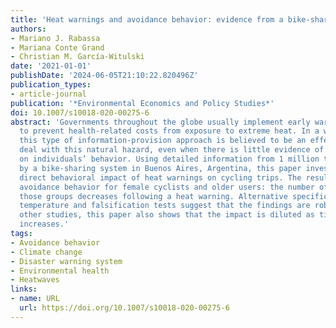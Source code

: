 ```yaml
---
title: 'Heat warnings and avoidance behavior: evidence from a bike-sharing system'
authors:
- Mariano J. Rabassa
- Mariana Conte Grand
- Christian M. García-Witulski
date: '2021-01-01'
publishDate: '2024-06-05T21:10:22.820496Z'
publication_types:
- article-journal
publication: '*Environmental Economics and Policy Studies*'
doi: 10.1007/s10018-020-00275-6
abstract: 'Governments throughout the globe usually implement early warning systems
  to prevent health-related costs from exposure to extreme heat. In a warming world,
  this type of information-provision approach is believed to be an effective way to
  deal with this natural hazard, even when there is little evidence of its influence
  on individuals’ behavior. Using detailed information from 1 million trips recorded
  by a bike-sharing system in Buenos Aires, Argentina, this paper investigates the
  direct behavioral impact of heat warnings on cycling trips. The results show substantial
  avoidance behavior for female cyclists and older users: the number of trips for
  those groups decreases following a heat warning. Alternative specifications for
  temperature and falsification tests suggest that the findings are robust. As in
  other studies, this paper also shows that the impact is diluted as time under alert
  increases.'
tags:
- Avoidance behavior
- Climate change
- Disaster warning system
- Environmental health
- Heatwaves
links:
- name: URL
  url: https://doi.org/10.1007/s10018-020-00275-6
---
```

